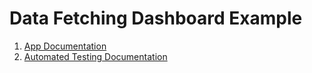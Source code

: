 # Data Fetching Dashboard Example

 1. [App Documentation](docs/app.md)
 1. [Automated Testing Documentation](docs/testing.md)